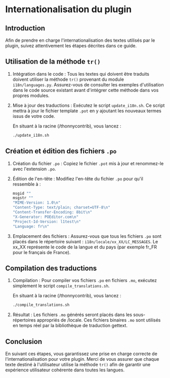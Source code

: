 # Internationalisation du plugin

## Introduction
Afin de prendre en charge l'internationalisation des textes utilisés par le plugin, suivez attentivement les étapes décrites dans ce guide.

## Utilisation de la méthode `tr()`
1. Intégration dans le code : Tous les textes qui doivent être traduits doivent utiliser la méthode `tr()` provenant du module `i18n/languages.py`. Assurez-vous de consulter les exemples d'utilisation dans le code source existant avant d'intégrer cette méthode dans vos propres modules.

2. Mise à jour des traductions : Exécutez le script `update_i18n.sh`. Ce script mettra à jour le fichier template `.pot` en y ajoutant les nouveaux termes issus de votre code.

    En situant à la racine (/thonnycontrib), vous lancez :
    ```bash
    ./update_i18n.sh
    ```

## Création et édition des fichiers `.po`
1. Création du fichier `.po` : Copiez le fichier `.pot` mis à jour et renommez-le avec l'extension `.po`.

2. Édition de l'en-tête : Modifiez l'en-tête du fichier `.po` pour qu'il ressemble à :

    ```bash
    msgid ""
    msgstr ""
    "MIME-Version: 1.0\n"
    "Content-Type: text/plain; charset=UTF-8\n"
    "Content-Transfer-Encoding: 8bit\n"
    "X-Generator: POEditor.com\n"
    "Project-Id-Version: l1test\n"
    "Language: fr\n"
    ```
3. Emplacement des fichiers : Assurez-vous que tous les fichiers `.po` sont placés dans le répertoire suivant : `i18n/locale/xx_XX/LC_MESSAGES`. Le xx_XX représente le code de la langue et du pays (par exemple fr_FR pour le français de France).

## Compilation des traductions
1. Compilation : Pour compiler vos fichiers `.po` en fichiers `.mo`, exécutez simplement le script `compile_translations.sh`. 

    En situant à la racine (/thonnycontrib), vous lancez :
    ```bash
    ./compile_translations.sh
    ```

2. Résultat : Les fichiers `.mo` générés seront placés dans les sous-répertoires appropriés de /locale. Ces fichiers binaires `.mo` sont utilisés en temps réel par la bibliothèque de traduction gettext.

## Conclusion
En suivant ces étapes, vous garantissez une prise en charge correcte de l'internationalisation pour votre plugin. Merci de vous assurer que chaque texte destiné à l'utilisateur utilise la méthode `tr()` afin de garantir une expérience utilisateur cohérente dans toutes les langues.